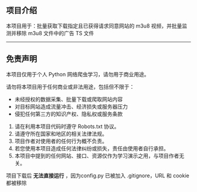 ## 项目介绍

本项目用于：批量获取下载指定且已获得请求同意网站的 m3u8 视频，并批量监测并移除 m3u8 文件中的广告 TS 文件

---

## 免责声明
本项目仅用于个人 Python 网络爬虫学习，请勿用于商业用途。

请勿将本项目用于任何商业或非法用途，包括但不限于：
- 未经授权的数据采集、批量下载或爬取网站内容
- 对目标网站造成流量冲击、经济损失或服务器压力
- 侵犯任何第三方的知识产权、隐私权或服务条款

1. 请在利用本项目代码时遵守 Robots.txt 协议。
2. 请遵守所在国家和地区的相关法律法规。
3. 项目作者对使用者的任何行为概不负责。
4. 若您使用本项目造成任何法律纠纷或损失，责任由使用者自行承担。
5. 本项目中提到的任何网站、接口、资源仅作为学习演示之用，与项目作者无关。

项目下载后 **无法直接运行** ，因为config.py 已被加入 .gitignore，URL 和 cookie 都被移除
